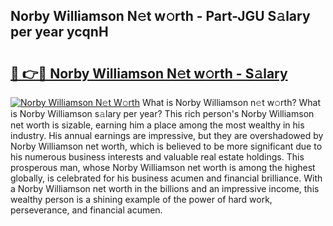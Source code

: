 ## Norby Williamson N𝚎t w𝚘rth - Part-JGU S𝚊lary per year ycqnH

# <h2><a href="http://gc2ol6h.nevu.top/?p=Norby+Williamson">🔗 👉🔴 Norby Williamson N𝚎t w𝚘rth - S𝚊lary</a></h2>

[![Norby Williamson N𝚎t W𝚘rth](https://i.imgur.com/Oavwk0R.jpeg)](http://gc2ol6h.nevu.top/?p=Norby+Williamson)
What is Norby Williamson n𝚎t w𝚘rth? What is Norby Williamson s𝚊lary per year?
This rich person's Norby Williamson net worth is sizable, earning him a place among the most wealthy in his industry. His annual earnings are impressive, but they are overshadowed by Norby Williamson net worth, which is believed to be more significant due to his numerous business interests and valuable real estate holdings. This prosperous man, whose Norby Williamson net worth is among the highest globally, is celebrated for his business acumen and financial brilliance. With a Norby Williamson net worth in the billions and an impressive income, this wealthy person is a shining example of the power of hard work, perseverance, and financial acumen.
